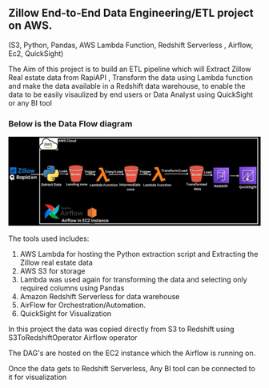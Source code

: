 
## Zillow End-to-End Data Engineering/ETL project on AWS.
(S3, Python, Pandas, AWS Lambda Function, Redshift Serverless , Airflow, Ec2, QuickSight)

The Aim of this project is to build an ETL pipeline which will Extract Zillow Real estate data from RapiAPI , Transform the data using Lambda function and make the data available in a Redshift data warehouse, to enable the data to be easily visaulized by end users or Data Analyst using QuickSight or any BI tool

### Below is the Data Flow diagram
<img src = 'images/flow_diagram.jpg' width='800px' />

The tools used includes:
1. AWS Lambda for hosting the Python extraction script and Extracting the Zillow real estate data 
2. AWS S3 for storage
3. Lambda was used again for transforming the data and selecting only required columns using Pandas
4. Amazon Redshift Serverless for data warehouse
5. AirFlow for Orchestration/Automation.
6. QuickSight for Visualization

In this project the data was copied directly from S3 to Redshift using S3ToRedshiftOperator Airflow operator

The DAG's are hosted on the EC2 instance which the Airflow is running on.

Once the data gets to Redshift Serverless, Any BI tool can be connected to it for visualization